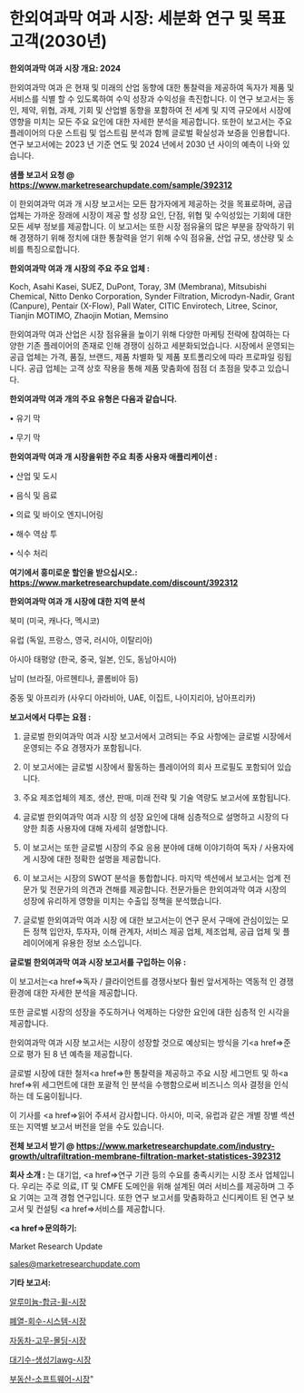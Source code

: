 # 한외여과막 여과 시장: 세분화 연구 및 목표 고객(2030년)

<strong>한외여과막 여과 시장 개요: 2024</strong>

한외여과막 여과 은 현재 및 미래의 산업 동향에 대한 통찰력을 제공하여 독자가 제품 및 서비스를 식별 할 수 있도록하여 수익 성장과 수익성을 촉진합니다. 이 연구 보고서는 동인, 제약, 위협, 과제, 기회 및 산업별 동향을 포함하여 전 세계 및 지역 규모에서 시장에 영향을 미치는 모든 주요 요인에 대한 자세한 분석을 제공합니다. 또한이 보고서는 주요 플레이어의 다운 스트림 및 업스트림 분석과 함께 글로벌 확실성과 보증을 인용합니다. 연구 보고서에는 2023 년 기준 연도 및 2024 년에서 2030 년 사이의 예측이 나와 있습니다.



<strong>샘플 보고서 요청 @ <a href=https://www.marketresearchupdate.com/sample/392312>https://www.marketresearchupdate.com/sample/392312</a></strong>

이 한외여과막 여과 개 시장 보고서는 모든 참가자에게 제공하는 것을 목표로하며, 공급 업체는 가까운 장래에 시장이 제공 할 성장 요인, 단점, 위협 및 수익성있는 기회에 대한 모든 세부 정보를 제공합니다. 이 보고서는 또한 시장 점유율의 많은 부분을 장악하기 위해 경쟁하기 위해 정치에 대한 통찰력을 얻기 위해 수익 점유율, 산업 규모, 생산량 및 소비를 특징으로합니다.



<strong>한외여과막 여과 개 시장의 주요 주요 업체 :</strong>

Koch, Asahi Kasei, SUEZ, DuPont, Toray, 3M (Membrana), Mitsubishi Chemical, Nitto Denko Corporation, Synder Filtration, Microdyn-Nadir, Grant (Canpure), Pentair (X-Flow), Pall Water, CITIC Envirotech, Litree, Scinor, Tianjin MOTIMO, Zhaojin Motian, Memsino

한외여과막 여과 산업은 시장 점유율을 높이기 위해 다양한 마케팅 전략에 참여하는 다양한 기존 플레이어의 존재로 인해 경쟁이 심하고 세분화되었습니다. 시장에서 운영되는 공급 업체는 가격, 품질, 브랜드, 제품 차별화 및 제품 포트폴리오에 따라 프로파일 링됩니다. 공급 업체는 고객 상호 작용을 통해 제품 맞춤화에 점점 더 초점을 맞추고 있습니다.



<strong>한외여과막 여과 개의 주요 유형은 다음과 같습니다.</strong>

• 유기 막

• 무기 막



<strong>한외여과막 여과 개 시장을위한 주요 최종 사용자 애플리케이션 :</strong>

• 산업 및 도시

• 음식 및 음료

• 의료 및 바이오 엔지니어링

• 해수 역삼 투

• 식수 처리



<strong>여기에서 흥미로운 할인을 받으십시오.: <a href=https://www.marketresearchupdate.com/discount/392312>https://www.marketresearchupdate.com/discount/392312</a></strong>



<strong>한외여과막 여과 개 시장에 대한 지역 분석</strong>

북미 (미국, 캐나다, 멕시코)

유럽 (독일, 프랑스, 영국, 러시아, 이탈리아)

아시아 태평양 (한국, 중국, 일본, 인도, 동남아시아)

남미 (브라질, 아르헨티나, 콜롬비아 등)

중동 및 아프리카 (사우디 아라비아, UAE, 이집트, 나이지리아, 남아프리카)



<strong>보고서에서 다루는 요점 :</strong>

1. 글로벌 한외여과막 여과 시장 보고서에서 고려되는 주요 사항에는 글로벌 시장에서 운영되는 주요 경쟁자가 포함됩니다.

2. 이 보고서에는 글로벌 시장에서 활동하는 플레이어의 회사 프로필도 포함되어 있습니다.

3. 주요 제조업체의 제조, 생산, 판매, 미래 전략 및 기술 역량도 보고서에 포함됩니다.

4. 글로벌 한외여과막 여과 시장 의 성장 요인에 대해 심층적으로 설명하고 시장의 다양한 최종 사용자에 대해 자세히 설명합니다.

5. 이 보고서는 또한 글로벌 시장의 주요 응용 분야에 대해 이야기하여 독자 / 사용자에게 시장에 대한 정확한 설명을 제공합니다.

6. 이 보고서는 시장의 SWOT 분석을 통합합니다. 마지막 섹션에서 보고서는 업계 전문가 및 전문가의 의견과 견해를 제공합니다. 전문가들은 한외여과막 여과 시장의 성장에 유리하게 영향을 미치는 수출입 정책을 분석했습니다.

7. 글로벌 한외여과막 여과 시장 에 대한 보고서는이 연구 문서 구매에 관심이있는 모든 정책 입안자, 투자자, 이해 관계자, 서비스 제공 업체, 제조업체, 공급 업체 및 플레이어에게 유용한 정보 소스입니다.



<strong>글로벌 한외여과막 여과 시장 보고서를 구입하는 이유 :</strong>

이 보고서는<a href=>독자 / 클</a>라이언트를 경쟁사보다 훨씬 앞서게하는 역동적 인 경쟁 환경에 대한 자세한 분석을 제공합니다.

또한 글로벌 시장의 성장을 주도하거나 억제하는 다양한 요인에 대한 심층적 인 시각을 제공합니다.

한외여과막 여과 시장 보고서는 시장이 성장할 것으로 예상되는 방식을 기<a href=>준으로</a> 평가 된 8 년 예측을 제공합니다.

글로벌 시장에 대한 철저<a href=>한 통찰력</a>을 제공하고 주요 시장 세그먼트 및 하<a href=>위 세그</a>먼트에 대한 포괄적 인 분석을 수행함으로써 비즈니스 의사 결정을 인식하는 데 도움이됩니다.

이 기사를 <a href=>읽어 주</a>셔서 감사합니다. 아시아, 미국, 유럽과 같은 개별 장별 섹션 또는 지역별 보고서 버전을 얻을 수도 있습니다.



<strong>전체 보고서 받기 @ <a href=https://www.marketresearchupdate.com/industry-growth/ultrafiltration-membrane-filtration-market-statistices-392312>https://www.marketresearchupdate.com/industry-growth/ultrafiltration-membrane-filtration-market-statistices-392312</a></strong>



<strong>회사 소개 :</strong>
는 대기업, <a href=>연구 기</a>관 등의 수요를 충족시키는 시장 조사 업체입니다. 우리는 주로 의료, IT 및 CMFE 도메인을 위해 설계된 여러 서비스를 제공하며 그 주요 기여는 고객 경험 연구입니다. 또한 연구 보고서를 맞춤화하고 신디케이트 된 연구 보고서 및 컨설팅 <a href=>서비</a>스를 제공합니다.



<strong><a href=>문의하기:</a></strong>

Market Research Update

sales@marketresearchupdate.com



<strong>기타 보고서:</strong>

<a href=https://www.linkedin.com/pulse/알루미늄-합금-휠-시장-동향-및-성장-전망-analytics-alchemy-360-analysis/>알루미늄-합금-휠-시장</a>

<a href=https://www.linkedin.com/pulse/폐열-회수-시스템-시장-동향-및-성장-전망-trend-tracking-tips-360-analysis-qrcof/>폐열-회수-시스템-시장</a>

<a href=https://www.linkedin.com/pulse/자동차-고무-몰딩-시장-동향-및-성장-전망-trendsetters-talk-360-analysis-o3bkf/>자동차-고무-몰딩-시장</a>

<a href=https://www.linkedin.com/pulse/대기수-생성기awg-시장-현재-및-미래-성장-2030-data-dive-diaries-24-analysis-x1q0f/>대기수-생성기awg-시장</a>

<a href=https://www.linkedin.com/pulse/부동산-소프트웨어-시장-진입-전략-및-위험-평가2030년-data-dive-diaries-24-analysis-nslaf/>부동산-소프트웨어-시장</a>"
